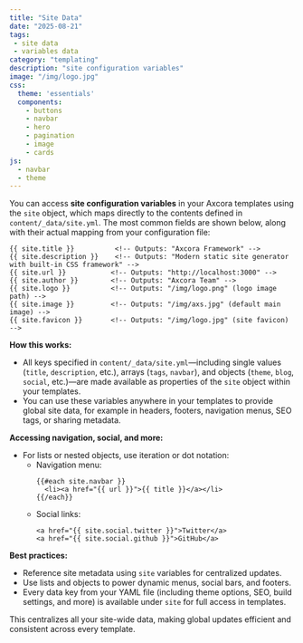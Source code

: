 ```yaml
---
title: "Site Data"
date: "2025-08-21"
tags: 
 - site data
 - variables data
category: "templating"
description: "site configuration variables"
image: "/img/logo.jpg"
css:
  theme: 'essentials'
  components:
    - buttons
    - navbar
    - hero
    - pagination
    - image
    - cards
js:
  - navbar
  - theme
---
```

You can access **site configuration variables** in your Axcora templates using the `site` object, which maps directly to the contents defined in `content/_data/site.yml`. The most common fields are shown below, along with their actual mapping from your configuration file:

```
{{ site.title }}          <!-- Outputs: "Axcora Framework" -->
{{ site.description }}    <!-- Outputs: "Modern static site generator with built-in CSS framework" -->
{{ site.url }}           <!-- Outputs: "http://localhost:3000" -->
{{ site.author }}        <!-- Outputs: "Axcora Team" -->
{{ site.logo }}          <!-- Outputs: "/img/logo.png" (logo image path) -->
{{ site.image }}         <!-- Outputs: "/img/axs.jpg" (default main image) -->
{{ site.favicon }}       <!-- Outputs: "/img/logo.jpg" (site favicon) -->
```

**How this works:**
- All keys specified in `content/_data/site.yml`—including single values (`title`, `description`, etc.), arrays (`tags`, `navbar`), and objects (`theme`, `blog`, `social`, etc.)—are made available as properties of the `site` object within your templates.
- You can use these variables anywhere in your templates to provide global site data, for example in headers, footers, navigation menus, SEO tags, or sharing metadata.

**Accessing navigation, social, and more:**
- For lists or nested objects, use iteration or dot notation:
  - Navigation menu:  
    ```
    {{#each site.navbar }}
      <li><a href="{{ url }}">{{ title }}</a></li>
    {{/each}}
    ```
  - Social links:  
    ```
    <a href="{{ site.social.twitter }}">Twitter</a>
    <a href="{{ site.social.github }}">GitHub</a>
    ```

**Best practices:**
- Reference site metadata using `site` variables for centralized updates.
- Use lists and objects to power dynamic menus, social bars, and footers.
- Every data key from your YAML file (including theme options, SEO, build settings, and more) is available under `site` for full access in templates.

This centralizes all your site-wide data, making global updates efficient and consistent across every template.
